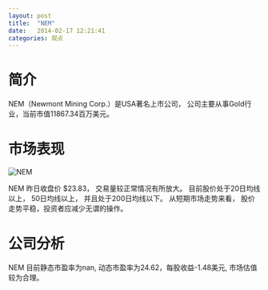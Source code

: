 ```yaml
---
layout: post
title:  "NEM"
date:   2014-02-17 12:21:41
categories: 观点
---
```


# 简介
NEM（Newmont Mining Corp.）是USA著名上市公司，
公司主要从事Gold行业，当前市值11867.34百万美元。

# 市场表现

![NEM](http://finviz.com/chart.ashx?t=NEM&ty=c&ta=1&p=d&s=l)

NEM 昨日收盘价 $23.83，
交易量较正常情况有所放大。
目前股价处于20日均线以上，
50日均线以上，
并且处于200日均线以下。
从短期市场走势来看，
股价走势平稳，投资者应减少无谓的操作。

# 公司分析
NEM 目前静态市盈率为nan, 动态市盈率为24.62，每股收益-1.48美元,
市场估值较为合理。
